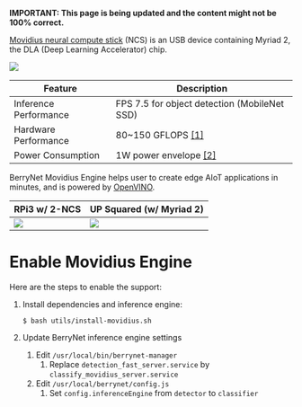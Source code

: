 **IMPORTANT: This page is being updated and the content might not be 100% correct.**

[Movidius neural compute stick](https://software.intel.com/en-us/neural-compute-stick) (NCS) is an USB device containing Myriad 2, the DLA (Deep Learning Accelerator) chip.

![](https://user-images.githubusercontent.com/292790/45946533-bce03a00-c023-11e8-8745-40b787dddd8d.jpg)

| Feature               | Description                                  |
|-----------------------|----------------------------------------------|
| Inference Performance | FPS 7.5 for object detection (MobileNet SSD) |
| Hardware Performance  | 80~150 GFLOPS [[1]](https://www.tomshardware.com/news/movidius-fathom-neural-compute-stick,31694.html) |
| Power Consumption     | 1W power envelope [[2]](https://www.anandtech.com/show/11649/intel-launches-movidius-neural-compute-stick) |

BerryNet Movidius Engine helps user to create edge AIoT applications in minutes, and is powered by [OpenVINO](https://software.intel.com/en-us/openvino-toolkit).

| RPi3 w/ 2-NCS | UP Squared (w/ Myriad 2) |
|---|---|
|[![](http://img.youtube.com/vi/xvOh-1kZ6yU/0.jpg)](http://www.youtube.com/watch?v=xvOh-1kZ6yU "Object detection: RPi3 w/ 2-NCS")|[![](http://img.youtube.com/vi/cLCUdK-at3c/0.jpg)](http://www.youtube.com/watch?v=cLCUdK-at3c "Object detection: UP Squared")|

# Enable Movidius Engine

Here are the steps to enable the support:

1. Install dependencies and inference engine:

    ```
    $ bash utils/install-movidius.sh
    ```

1. Update BerryNet inference engine settings
    1. Edit `/usr/local/bin/berrynet-manager`
        1. Replace `detection_fast_server.service` by `classify_movidius_server.service`
    1. Edit `/usr/local/berrynet/config.js`
        1. Set `config.inferenceEngine` from `detector` to `classifier`
